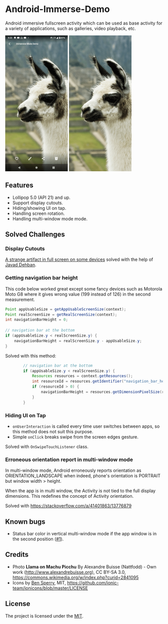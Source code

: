 # Android-Immerse-Demo

Android immersive fullscreen activity which can be used as base activity for a variety of applications, such as galleries, video playback, etc.

<img src="screenshots/screenshot_phone_1.png" alt="screenshot 1" width="200" /> <img src="screenshots/screenshot_phone_2.png" alt="screenshot 2" width="200" />

## Features

- Lollipop 5.0 (API 21) and up.
- Support display cutouts.
- Hiding/showing UI on tap.
- Handling screen rotation.
- Handling multi-window mode mode.

## Solved Challenges

### Display Cutouts

[A strange artifact in full screen on some devices](https://stackoverflow.com/questions/63924072/android-a-strange-artifact-in-full-screen-on-some-devices) solved with the help of [Javad Dehban](https://stackoverflow.com/a/63924328/13776879).

### Getting navigation bar height

This code below worked great except some fancy devices such as Motorola Moto G8 where it gives wrong value (199 instead of 126) in the second measurement.

```java
Point appUsableSize = getAppUsableScreenSize(context);
Point realScreenSize = getRealScreenSize(context);
int navigationBarHeight = 0;

// navigation bar at the bottom
if (appUsableSize.y < realScreenSize.y) {
    navigationBarHeight = realScreenSize.y - appUsableSize.y;
}
```

Solved with this method:

```java
        // navigation bar at the bottom
        if (appUsableSize.y < realScreenSize.y) {
            Resources resources = context.getResources();
            int resourceId = resources.getIdentifier("navigation_bar_height", "dimen", "android");
            if (resourceId > 0) {
                navigationBarHeight = resources.getDimensionPixelSize(resourceId);
            }
        }
```

### Hiding UI on Tap

- `onUserInteraction` is called every time user switches between apps, so this method does not suit this purpose.
- Simple `onClick` breaks swipe from the screen edges gesture.

Solved with `OnSwipeTouchListener` class.

### Erroneous orientation report in multi-window mode

In multi-window mode, Android erroneously reports orientation as ORIENTATION_LANDSCAPE when indeed,
phone's orientation is PORTRAIT but window width > height.

When the app is in multi window, the Activity is not tied to the full display dimensions. This redefines the concept of Activity orientation.

Solved with https://stackoverflow.com/a/41401863/13776879

## Known bugs

- Status bar color in vertical multi-window mode if the app window is in the second position ([#1](https://github.com/alecpetrosky/photius-docker/issues/1)).

## Credits

- Photo **Llama on Machu Picchu** By Alexandre Buisse (Nattfodd) - Own work (http://www.alexandrebuisse.org), CC BY-SA 3.0, https://commons.wikimedia.org/w/index.php?curid=2841095
- Icons by [Ben Sperry](https://github.com/ionic-team/ionicons), MIT, https://github.com/ionic-team/ionicons/blob/master/LICENSE

## License

The project is licensed under the [MIT](LICENSE).
